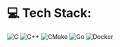 
# 💻 Tech Stack:
![C](https://img.shields.io/badge/c-%2300599C.svg?style=for-the-badge&logo=c&logoColor=white) ![C++](https://img.shields.io/badge/c++-%2300599C.svg?style=for-the-badge&logo=c%2B%2B&logoColor=white) ![CMake](https://img.shields.io/badge/CMake-%23008FBA.svg?style=for-the-badge&logo=cmake&logoColor=white) ![Go](https://img.shields.io/badge/go-%2300ADD8.svg?style=for-the-badge&logo=go&logoColor=white) ![Docker](https://img.shields.io/badge/docker-%230db7ed.svg?style=for-the-badge&logo=docker&logoColor=white)
<!-- # 📊 GitHub Stats:
![](https://github-readme-stats.vercel.app/api?username=Thagarion&theme=gruvbox&hide_border=false&include_all_commits=false&count_private=false)<br/>
![](https://github-readme-streak-stats.herokuapp.com/?user=Thagarion&theme=gruvbox&hide_border=false)<br/>
![](https://github-readme-stats.vercel.app/api/top-langs/?username=Thagarion&theme=gruvbox&hide_border=false&include_all_commits=false&count_private=false&layout=compact)

--- 
[![](https://visitcount.itsvg.in/api?id=Thagarion&icon=0&color=0)](https://visitcount.itsvg.in)

-->
